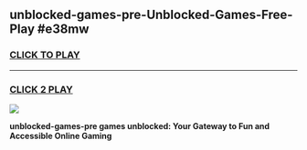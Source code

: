 
## unblocked-games-pre-Unblocked-Games-Free-Play #e38mw
<h3>
<a href="https://us.freeplayer.one?title=unblocked-games-pre&ref=9M">CLICK TO PLAY</a></h3>
<hr>

<h3>
<a href="https://us.freeplayer.one?title=unblocked-games-pre&ref=9M">CLICK 2 PLAY</a>
  
</h3>

<a href="https://us.freeplayer.one?title=unblocked-games-pre&ref=9M"><img src="https://clearcache.store/games.png"></a>


**unblocked-games-pre games unblocked: Your Gateway to Fun and Accessible Online Gaming**
